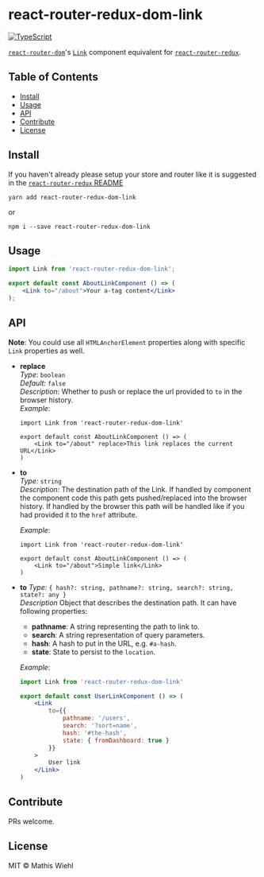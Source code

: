 # react-router-redux-dom-link
[![TypeScript][typescript-badge]][typescript]

[`react-router-dom`](https://github.com/ReactTraining/react-router/tree/master/packages/react-router-dom)&#39;s
[`Link`](https://github.com/ReactTraining/react-router/blob/master/packages/react-router-dom/modules/Link.js)
component equivalent for [`react-router-redux`](https://github.com/ReactTraining/react-router/tree/master/packages/react-router-redux). 

## Table of Contents

- [Install](#install)
- [Usage](#usage)
- [API](#api)
- [Contribute](#contribute)
- [License](#license)

## Install

If you haven't already please setup your store and router like it is suggested in the
[`react-router-redux` README](https://github.com/ReactTraining/react-router/blob/master/packages/react-router-redux/README.md)

```
yarn add react-router-redux-dom-link
```

or

```
npm i --save react-router-redux-dom-link
```

## Usage

```jsx
import Link from 'react-router-redux-dom-link';

export default const AboutLinkComponent () => (
    <Link to="/about">Your a-tag content</Link>
);
```

## API
**Note**: You could use all `HTMLAnchorElement` properties along with specific `Link` properties as well.

* **replace**  
    *Type*:         `boolean`  
    *Default:*      `false`  
    *Description*:  Whether to push or replace the url provided to `to` in the
                    browser history.  
    *Example*:
    ```JSX
    import Link from 'react-router-redux-dom-link'

    export default const AboutLinkComponent () => (
        <Link to="/about" replace>This link replaces the current URL</Link>
    )
    ```  
* **to**  
    *Type:*         `string`  
    *Description:*  The destination path of the Link. If handled by component the
                    component code this path gets pushed/replaced into the browser
                    history. If handled by the browser this path will be handled
                    like if you had provided it to the `href` attribute.

    *Example*:
    ```JSX
    import Link from 'react-router-redux-dom-link'

    export default const AboutLinkComponent () => (
        <Link to="/about">Simple link</Link>
    )
    ```  
* **to**
    *Type:*         `{ hash?: string, pathname?: string, search?: string, state?: any }`  
    *Description*   Object that describes the destination path. It can have following properties:  
    
    * **pathname**: A string representing the path to link to.  
    * **search**: A string representation of query parameters.  
    * **hash**: A hash to put in the URL, e.g. `#a-hash`.  
    * **state**: State to persist to the `location`.  
                    
    *Example*:
    ```jsx
    import Link from 'react-router-redux-dom-link'

    export default const UserLinkComponent () => (
        <Link 
            to={{
                pathname: '/users',
                search: '?sort=name',
                hash: '#the-hash',
                state: { fromDashboard: true }
            }}
        >
            User link
        </Link>
    )
    ```
    

## Contribute

PRs welcome.

## License

MIT © Mathis Wiehl

[typescript]: http://www.typescriptlang.org/
[typescript-badge]: https://img.shields.io/badge/TypeScript-friendly-blue.svg
